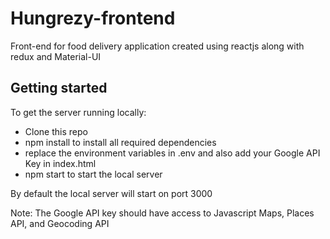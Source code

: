 # Hungrezy-frontend
Front-end for food delivery application created using reactjs along with redux and Material-UI

## Getting started
To get the server running locally:

* Clone this repo
* npm install to install all required dependencies
* replace the environment variables in .env and also add your Google API Key in index.html
* npm start to start the local server

By default the local server will start on port 3000

Note: The Google API key should have access to Javascript Maps, Places API, and Geocoding API
